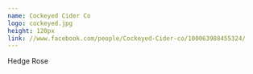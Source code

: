 ```yaml
---
name: Cockeyed Cider Co
logo: cockeyed.jpg
height: 120px
link: //www.facebook.com/people/Cockeyed-Cider-co/100063988455324/
---
```

<ul style="list-style-type:none; margin:0; padding:0;">
  <li>Hedge Rose</li>
</ul>

